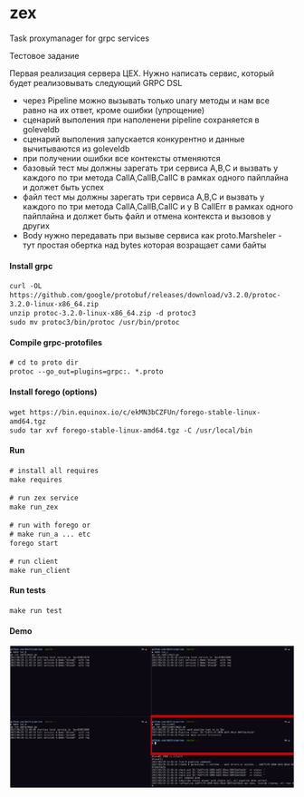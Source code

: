 # zex 

Task proxymanager for grpc services

Тестовое задание

Первая реализация сервера ЦЕХ.  Нужно написать сервис, который будет реализовывать следующий GRPC DSL

* через Pipeline можно вызывать только unary методы и нам все равно на их ответ, кроме ошибки (упрощение)
* cценарий выполения при наполенени pipeline cохраняется в goleveldb
* cценарий выполения запускается конкурентно и данные вычитываются из goleveldb
* при получении ошибки все контексты отменяются
* базовый тест мы должны зарегать три сервиса A,B,C и вызвать у каждого по три метода CallA,CallB,CallC в рамках одного пайплайна и должет быть успех
* файл тест мы должны зарегать три сервиса A,B,C и вызвать у каждого по три метода CallA,CallB,CallC и у B CallErr в рамках одного пайплайна и должет быть файл и отмена контекста и вызовов у других
* Body нужно передавать при вызыве сервиса как proto.Marsheler - тут простая обертка над bytes которая возращает сами байты

#### Install grpc

```shell
curl -OL https://github.com/google/protobuf/releases/download/v3.2.0/protoc-3.2.0-linux-x86_64.zip
unzip protoc-3.2.0-linux-x86_64.zip -d protoc3
sudo mv protoc3/bin/protoc /usr/bin/protoc
```

#### Compile grpc-protofiles
```shell
# cd to proto dir
protoc --go_out=plugins=grpc:. *.proto
```

#### Install forego (options)
```shell
wget https://bin.equinox.io/c/ekMN3bCZFUn/forego-stable-linux-amd64.tgz
sudo tar xvf forego-stable-linux-amd64.tgz -C /usr/local/bin
```

#### Run
```shell
# install all requires
make requires

# run zex service
make run_zex

# run with forego or 
# make run_a ... etc
forego start

# run client
make run_client

```

#### Run tests
```shell
make run test
```

#### Demo

![Alt text](examples/img/zex_screen.png?raw=true "Optional Title")


